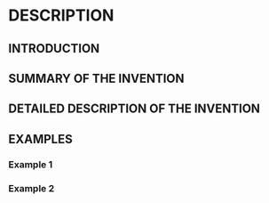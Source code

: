 # DESCRIPTION

## INTRODUCTION

## SUMMARY OF THE INVENTION

## DETAILED DESCRIPTION OF THE INVENTION

## EXAMPLES

### Example 1

### Example 2

